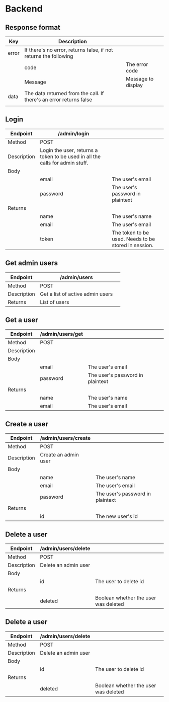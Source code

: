 # Backend

## Response format
| Key   	| Description                                                        	|                    	|
|-------	|--------------------------------------------------------------------	|--------------------	|
| error 	| If there's no error, returns false, if not returns the following   	|                    	|
|       	| code                                                               	| The error code     	|
|       	| Message                                                            	| Message to display 	|
| data  	| The data returned from the call. If there's an error returns false 	|                    	|
|       	|                                                                    	|                    	|


## Login
| Endpoint    	| /admin/login 	|                                  	|
|-------------	|--------------	|----------------------------------	|
| Method      	| POST         	|                                  	|
| Description 	| Login the user, returns a token to be used in all the calls for admin stuff.|
| Body        	|              	|                                  	|
|             	| email        	| The user's email                 	|
|             	| password     	| The user's password in plaintext 	|
| Returns     	|              	|                                  	|
|             	| name         	| The user's name                  	|
|          		| email         	| The user's email                 	|
|          		| token         	| The token to be used. Needs to be stored in session. |

## Get admin users
| Endpoint 	| /admin/users 	|                                  	|
|----------	|--------------	|----------------------------------	|
| Method   	| POST         	|                                  	|
| Description 	| Get a list of active admin users  	|                                  	|
| Returns  	| List of users  	|                                  	|

## Get a user
| Endpoint    	| /admin/users/get 	|                                  	|
|-------------	|------------------	|----------------------------------	|
| Method      	| POST             	|                                  	|
| Description 	|                  	|                                  	|
| Body        	|                  	|                                  	|
|             	| email            	| The user's email                 	|
|             	| password         	| The user's password in plaintext 	|
| Returns     	|                  	|                                  	|
|             	| name             	| The user's name                  	|
|             	| email             	| The user's email                 	|

## Create a user
| Endpoint    	| /admin/users/create 	|                                  	|
|-------------	|---------------------	|----------------------------------	|
| Method      	| POST                	|                                  	|
| Description 	| Create an admin user	|                                  	|
| Body        	|                     	|                                  	|
|             	| name               	| The user's name                 	|
|             	| email               	| The user's email                 	|
|             	| password            	| The user's password in plaintext 	|
| Returns     	|                     	|                                  	|
|             	| id		              	| The new user's id               	|

## Delete a user
| Endpoint    	| /admin/users/delete 	|                                  	|
|-------------	|---------------------	|----------------------------------	|
| Method      	| POST                	|                                  	|
| Description 	| Delete an admin user	|                                  	|
| Body        	|                     	|                                  	|
|             	| id               		| The user to delete id            	|
| Returns     	|                     	|                                  	|
|             	| deleted              	| Boolean whether the user was deleted 	|

## Delete a user
| Endpoint    	| /admin/users/delete 	|                                  	|
|-------------	|---------------------	|----------------------------------	|
| Method      	| POST                	|                                  	|
| Description 	| Delete an admin user	|                                  	|
| Body        	|                     	|                                  	|
|             	| id               		| The user to delete id            	|
| Returns     	|                     	|                                  	|
|             	| deleted              	| Boolean whether the user was deleted 	|